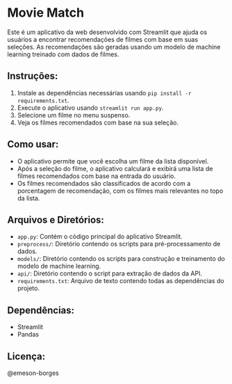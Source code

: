 # Movie Match

Este é um aplicativo da web desenvolvido com Streamlit que ajuda os usuários a encontrar recomendações de filmes com base em suas seleções. As recomendações são geradas usando um modelo de machine learning treinado com dados de filmes.

## Instruções:

1. Instale as dependências necessárias usando `pip install -r requirements.txt`.
2. Execute o aplicativo usando `streamlit run app.py`.
3. Selecione um filme no menu suspenso.
4. Veja os filmes recomendados com base na sua seleção.

## Como usar:

- O aplicativo permite que você escolha um filme da lista disponível.
- Após a seleção do filme, o aplicativo calculará e exibirá uma lista de filmes recomendados com base na entrada do usuário.
- Os filmes recomendados são classificados de acordo com a porcentagem de recomendação, com os filmes mais relevantes no topo da lista.


## Arquivos e Diretórios:

- `app.py`: Contém o código principal do aplicativo Streamlit.
- `preprocess/`: Diretório contendo os scripts para pré-processamento de dados.
- `models/`: Diretório contendo os scripts para construção e treinamento do modelo de machine learning.
- `api/`: Diretório contendo o script para extração de dados da API.
- `requirements.txt`: Arquivo de texto contendo todas as dependências do projeto.

## Dependências:

- Streamlit
- Pandas

## Licença:

@emeson-borges
